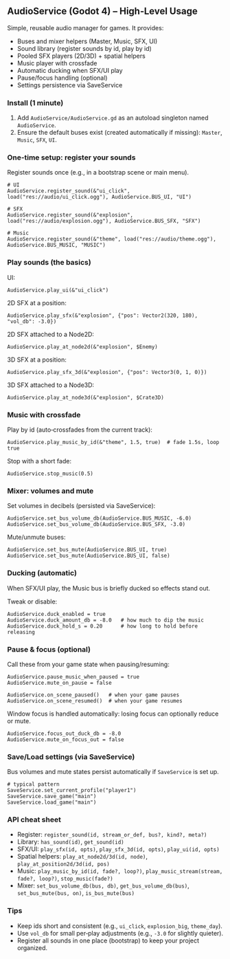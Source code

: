 ## AudioService (Godot 4) – High‑Level Usage

Simple, reusable audio manager for games. It provides:
- Buses and mixer helpers (Master, Music, SFX, UI)
- Sound library (register sounds by id, play by id)
- Pooled SFX players (2D/3D) + spatial helpers
- Music player with crossfade
- Automatic ducking when SFX/UI play
- Pause/focus handling (optional)
- Settings persistence via SaveService

### Install (1 minute)
1) Add `AudioService/AudioService.gd` as an autoload singleton named `AudioService`.
2) Ensure the default buses exist (created automatically if missing): `Master`, `Music`, `SFX`, `UI`.

### One‑time setup: register your sounds
Register sounds once (e.g., in a bootstrap scene or main menu).

```gdscript
# UI
AudioService.register_sound(&"ui_click", load("res://audio/ui_click.ogg"), AudioService.BUS_UI, "UI")

# SFX
AudioService.register_sound(&"explosion", load("res://audio/explosion.ogg"), AudioService.BUS_SFX, "SFX")

# Music
AudioService.register_sound(&"theme", load("res://audio/theme.ogg"), AudioService.BUS_MUSIC, "MUSIC")
```

### Play sounds (the basics)
UI:
```gdscript
AudioService.play_ui(&"ui_click")
```

2D SFX at a position:
```gdscript
AudioService.play_sfx(&"explosion", {"pos": Vector2(320, 180), "vol_db": -3.0})
```

2D SFX attached to a Node2D:
```gdscript
AudioService.play_at_node2d(&"explosion", $Enemy)
```

3D SFX at a position:
```gdscript
AudioService.play_sfx_3d(&"explosion", {"pos": Vector3(0, 1, 0)})
```

3D SFX attached to a Node3D:
```gdscript
AudioService.play_at_node3d(&"explosion", $Crate3D)
```

### Music with crossfade
Play by id (auto‑crossfades from the current track):
```gdscript
AudioService.play_music_by_id(&"theme", 1.5, true)  # fade 1.5s, loop true
```

Stop with a short fade:
```gdscript
AudioService.stop_music(0.5)
```

### Mixer: volumes and mute
Set volumes in decibels (persisted via SaveService):
```gdscript
AudioService.set_bus_volume_db(AudioService.BUS_MUSIC, -6.0)
AudioService.set_bus_volume_db(AudioService.BUS_SFX, -3.0)
```

Mute/unmute buses:
```gdscript
AudioService.set_bus_mute(AudioService.BUS_UI, true)
AudioService.set_bus_mute(AudioService.BUS_UI, false)
```

### Ducking (automatic)
When SFX/UI play, the Music bus is briefly ducked so effects stand out.

Tweak or disable:
```gdscript
AudioService.duck_enabled = true
AudioService.duck_amount_db = -8.0   # how much to dip the music
AudioService.duck_hold_s = 0.20      # how long to hold before releasing
```

### Pause & focus (optional)
Call these from your game state when pausing/resuming:
```gdscript
AudioService.pause_music_when_paused = true
AudioService.mute_on_pause = false

AudioService.on_scene_paused()   # when your game pauses
AudioService.on_scene_resumed()  # when your game resumes
```

Window focus is handled automatically: losing focus can optionally reduce or mute.
```gdscript
AudioService.focus_out_duck_db = -8.0
AudioService.mute_on_focus_out = false
```

### Save/Load settings (via SaveService)
Bus volumes and mute states persist automatically if `SaveService` is set up.

```gdscript
# typical pattern
SaveService.set_current_profile("player1")
SaveService.save_game("main")
SaveService.load_game("main")
```

### API cheat sheet
- Register: `register_sound(id, stream_or_def, bus?, kind?, meta?)`
- Library: `has_sound(id)`, `get_sound(id)`
- SFX/UI: `play_sfx(id, opts)`, `play_sfx_3d(id, opts)`, `play_ui(id, opts)`
- Spatial helpers: `play_at_node2d/3d(id, node)`, `play_at_position2d/3d(id, pos)`
- Music: `play_music_by_id(id, fade?, loop?)`, `play_music_stream(stream, fade?, loop?)`, `stop_music(fade?)`
- Mixer: `set_bus_volume_db(bus, db)`, `get_bus_volume_db(bus)`, `set_bus_mute(bus, on)`, `is_bus_mute(bus)`

### Tips
- Keep ids short and consistent (e.g., `ui_click`, `explosion_big`, `theme_day`).
- Use `vol_db` for small per‑play adjustments (e.g., `-3.0` for slightly quieter).
- Register all sounds in one place (bootstrap) to keep your project organized.



